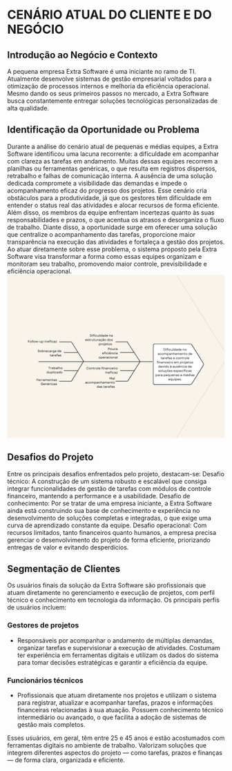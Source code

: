# CENÁRIO ATUAL DO CLIENTE E DO NEGÓCIO
## Introdução ao Negócio e Contexto
A pequena empresa Extra Software é uma iniciante no ramo de TI. Atualmente desenvolve sistemas de gestão empresarial voltados para a otimização de processos internos e melhoria da eficiência operacional. Mesmo dando os seus primeiros passos no mercado, a Extra Software busca constantemente entregar soluções tecnológicas personalizadas de alta qualidade.

## Identificação da Oportunidade ou Problema
Durante a análise do cenário atual de pequenas e médias equipes, a Extra Software identificou uma lacuna recorrente: a dificuldade em acompanhar com clareza as tarefas em andamento. Muitas dessas equipes recorrem a planilhas ou ferramentas genéricas, o que resulta em registros dispersos, retrabalho e falhas de comunicação interna. A ausência de uma solução dedicada compromete a visibilidade das demandas e impede o acompanhamento eficaz do progresso dos projetos.
Esse cenário cria obstáculos para a produtividade, já que os gestores têm dificuldade em entender o status real das atividades e alocar recursos de forma eficiente. Além disso, os membros da equipe enfrentam incertezas quanto às suas responsabilidades e prazos, o que acentua os atrasos e desorganiza o fluxo de trabalho.
Diante disso, a oportunidade surge em oferecer uma solução que centralize o acompanhamento das tarefas, proporcione maior transparência na execução das atividades e fortaleça a gestão dos projetos. Ao atuar diretamente sobre esse problema, o sistema proposto pela Extra Software visa transformar a forma como essas equipes organizam e monitoram seu trabalho, promovendo maior controle, previsibilidade e eficiência operacional.
![Diagrama de Ishikawa](../assets/ishikawa.jpg)

## Desafios do Projeto 
Entre os principais desafios enfrentados pelo projeto, destacam-se:
Desafio técnico: A construção de um sistema robusto e escalável que consiga integrar funcionalidades de gestão de tarefas com módulos de controle financeiro, mantendo a performance e a usabilidade.
Desafio de conhecimento: Por se tratar de uma empresa iniciante, a Extra Software ainda está construindo sua base de conhecimento e experiência no desenvolvimento de soluções completas e integradas, o que exige uma curva de aprendizado constante da equipe.
Desafio operacional: Com recursos limitados, tanto financeiros quanto humanos, a empresa precisa gerenciar o desenvolvimento do projeto de forma eficiente, priorizando entregas de valor e evitando desperdícios.

## Segmentação de Clientes
Os usuários finais da solução da Extra Software são profissionais que atuam diretamente no gerenciamento e execução de projetos, com perfil técnico e conhecimento em tecnologia da informação.
Os principais perfis de usuários incluem: </br>
### Gestores de projetos
<ul>
<li>Responsáveis por acompanhar o andamento de múltiplas demandas, organizar tarefas e supervisionar a execução de atividades. Costumam ter experiência em ferramentas digitais e utilizam os dados do sistema para tomar decisões estratégicas e garantir a eficiência da equipe.</li>
</ul>

### Funcionários técnicos
<ul>
<li>
Profissionais que atuam diretamente nos projetos e utilizam o sistema para registrar, atualizar e acompanhar tarefas, prazos e informações financeiras relacionadas à sua atuação. Possuem conhecimento técnico intermediário ou avançado, o que facilita a adoção de sistemas de gestão mais completos.
</li>
</ul>
Esses usuários, em geral, têm entre 25 e 45 anos e estão acostumados com ferramentas digitais no ambiente de trabalho. Valorizam soluções que integrem diferentes aspectos do projeto — como tarefas, prazos e finanças — de forma clara, organizada e eficiente.

